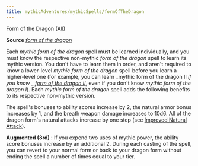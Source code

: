 ```yaml
---
title: mythicAdventures/mythicSpells/formOfTheDragon
---
```

Form of the Dragon (All)

**Source** [_form of the dragon_](spells/formOfTheDragon.md)

Each _mythic form of the dragon_ spell must be learned individually, and you must know the respective non-mythic _form of the dragon_ spell to learn its mythic version. You don't have to learn them in order, and aren't required to know a lower-level _mythic form of the dragon_ spell before you learn a higher-level one (for example, you can learn _mythic form of the dragon II _if you know _ [form of the dragon II](spells/formOfTheDragon.md#_form-of-the-dragon-ii)_, even if you don't know _mythic form of the dragon I_). Each _mythic form of the dragon_ spell adds the following benefits to its respective non-mythic version.

The spell's bonuses to ability scores increase by 2, the natural armor bonus increases by 1, and the breath weapon damage increases to 10d6. All of the dragon form's natural attacks increase by one step (see [Improved Natural Attack](monsters/monsterFeats.md#_improved-natural-attack)).

**Augmented (3rd)** : If you expend two uses of mythic power, the ability score bonuses increase by an additional 2. During each casting of the spell, you can revert to your normal form or back to your dragon form without ending the spell a number of times equal to your tier.

